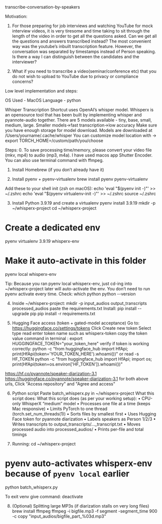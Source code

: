 transcribe-conversation-by-speakers


Motivation:

1. For those preparing for job interviews and watching YouTube for mock interview videos, it is very tiresome and time taking to sit through the length of the video in order to get all the questions asked. Can we get all the questions and answers transcribed instead? The most convenient way was the youtube’s inbuilt transcription feature. However, the conversation was separated by timestamps instead of Person speaking. Is there a way I can distinguish between the candidates and the interviewer?

2. What if you need to transcribe a video(seminar/conference etc) that you do not wish to upload to YouTube due to privacy or compliance concerns?


Low level implementation and steps:

OS Used - MacOS
Language - python

Whisper Transcription  Shortcut uses OpenAI’s whisper model.
Whisperx is an opensource tool that has been built by implementing whisper and pyannote-audio together.
There are 5 models available - tiny, base, small, medium, large. Smaller models->fast transcription->low accuracy
Make sure you have enough storage for model download. Models are downloaded at /Users/yourname/.cache/whisper
You can customize model location with -> export TORCH_HOME=/custom/path/you/choose

Steps:
0. To save processing time/memory, please convert your video file (mkv, mp4) to audio (mp3, m4a). I have used macos app Shutter Encoder. You can also use terminal command with ffmpeg.

1. Install Homebrew (if you don’t already have it)

2. Install pyenv + pyenv-virtualenv
brew install pyenv pyenv-virtualenv

Add these to your shell init (zsh on macOS):
echo 'eval "$(pyenv init -)"' >> ~/.zshrc
echo 'eval "$(pyenv virtualenv-init -)"' >> ~/.zshrc
source ~/.zshrc

3. Install Python 3.9.19 and create a virtualenv
pyenv install 3.9.19
mkdir -p ~/whisperx-project
cd ~/whisperx-project

# Create a dedicated env
pyenv virtualenv 3.9.19 whisperx-env

# Make it auto-activate in this folder
pyenv local whisperx-env

Tip: Because you ran pyenv local whisperx-env, just cd-ing into ~/whisperx-project later will auto-activate the env. You don’t need to run pyenv activate every time.
Check:
which python
python --version

4. Inside ~/whisperx-project:
mkdir -p input_audios output_transcripts processed_audios
paste the requirements.txt
Install:
pip install --upgrade pip
pip install -r requirements.txt

5. Hugging Face access (token + gated-model acceptance)
Go to: https://huggingface.co/settings/tokens
Click Create new token
Select type read
enter token name such as whisperx-token
copy the token value
command in terminal : export HUGGINGFACE_TOKEN="your_token_here"
verify if token is working correctly:
python -c "from huggingface_hub import HfApi; print(HfApi(token='YOUR_TOKEN_HERE').whoami())"
or
read -s HF_TOKEN
python -c "from huggingface_hub import HfApi; import os; print(HfApi(token=os.environ['HF_TOKEN']).whoami())"

https://hf.co/pyannote/speaker-diarization-3.1
https://huggingface.co/pyannote/speaker-diarization-3.1
for both above urls, Click "Access repository" and "Agree and access"

6. Python script
Paste batch_whisperx.py in ~/whisperx-project
What this script does:
What this script does (as per your working setup):
	•	CPU-only WhisperX “medium” model
	•	Processes one file at a time (keeps Mac responsive)
	•	Limits PyTorch to one thread (torch.set_num_threads(1))
	•	Sorts files by smallest first
	•	Uses Hugging Face token for pyannote diarization
	•	Labels speakers as Person 1/2/3
	•	Writes transcripts to output_transcripts/…_transcript.txt
	•	Moves processed audio into processed_audios/
	•	Prints per-file and total timings

7. Running:
cd ~/whisperx-project
# pyenv auto-activates whisperx-env because of `pyenv local` earlier

python batch_whisperx.py

To exit venv give command: deactivate

8. (Optional) Splitting large MP3s (if diarization stalls on very long files)
brew install ffmpeg
ffmpeg -i bigfile.mp3 -f segment -segment_time 900 -c copy "input_audios/bigfile_part_%03d.mp3"
